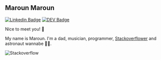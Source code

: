 ## Maroun Maroun

[![Linkedin Badge](https://img.shields.io/badge/-Maroun_Maroun-blue?style=flat-square&logo=Linkedin&logoColor=white&link=https://www.linkedin.com/in/marounb//)](https://www.linkedin.com/in/marounb/)
[![DEV Badge](https://img.shields.io/badge/-DEV.to-000?style=flat-square&logo=dev.to&logoColor=white&link=https://dev.to/marounmaroun)](https://dev.to/marounmaroun)

Nice to meet you! 🍻

My name is Maroun. I'm a dad, musician, programmer, [Stackoverflower](https://stackoverflow.com/users/1735406/maroun) and astronaut wannabe 👨‍🚀.

![Stackoverflow](https://stackoverflow.com/users/flair/1735406.png)
